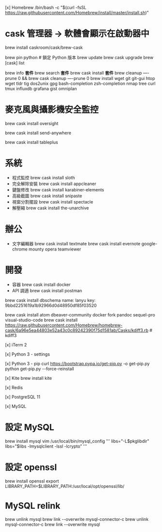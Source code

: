 [x] Homebrew
/bin/bash -c "$(curl -fsSL https://raw.githubusercontent.com/Homebrew/install/master/install.sh)”
# cask 管理器 ->  軟體會顯示在啟動器中
brew install caskroom/cask/brew-cask

brew pin python  # 鎖定 Python 版本
brew update
brew cask upgrade
brew [cask] list

brew info **套件**
brew search **套件**
brew cask install **套件**
brew cleanup —-prune 0 && brew cask cleanup —-prune 0
brew install wget git git-gui
htop wget tldr
tig
dos2unix
gpg
bash-completion zsh-completion nmap tree curl tmux
influxdb grafana
gist
omniplan

# 麥克風與攝影機安全監控
brew cask install oversight


brew cask install send-anywhere

brew cask install tableplus




# 系統
- 程式監控
brew cask install sloth
- 完全解除安裝
brew cask install appcleaner
- 鍵盤修改
brew cask install karabiner-elements
- 高級截圖
brew cask install snipaste
- 視窗分割擺設
brew cask install spectacle
- 解壓縮
brew cask install the-unarchive
# 辦公
- 文字編輯器
brew cask install textmate
brew cask install evernote google-chrome mounty opera teamviewer

# 開發

- 容器
brew cask install docker
- API 調適
brew cask install postman



brew cask install dbschema
name: lanyu
key: 9bbd2251619a1b92966d0d48950df85f03520



brew cask install atom dbeaver-community docker fork pandoc sequel-pro visual-studio-code
brew cask install https://raw.githubusercontent.com/Homebrew/homebrew-cask/6a96e5ea44803e52a43c0c89242390f75d1581ab/Casks/kdiff3.rb  # kdiff3

[x] iTerm 2


[x] Python 3  -  settings


[x] Python 3  -  pip
curl https://bootstrap.pypa.io/get-pip.py -o get-pip.py
python get-pip.py --force-reinstall

[x] Kite
brew install kite

[x] Redis


[x] PostgreSQL 11


[x] MySQL
# 設定 MySQL
brew install mysql
vim /usr/local/bin/mysql_config
'''
libs="-L$pkglibdir"
libs="$libs -lmysqlclient -lssl -lcrypto”
'''

# 設定 openssl
brew install openssl
export LIBRARY_PATH=$LIBRARY_PATH:/usr/local/opt/openssl/lib/

# MySQL relink
brew unlink mysql
brew link --overwrite mysql-connector-c
brew unlink mysql-connector-c
brew link --overwrite mysql
